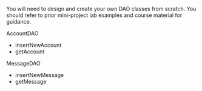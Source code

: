 You will need to design and create your own DAO classes from scratch. 
You should refer to prior mini-project lab examples and course material for guidance.

AccountDAO 
- insertNewAccount
- getAccount

MessageDAO
- insertNewMessage
- getMessage